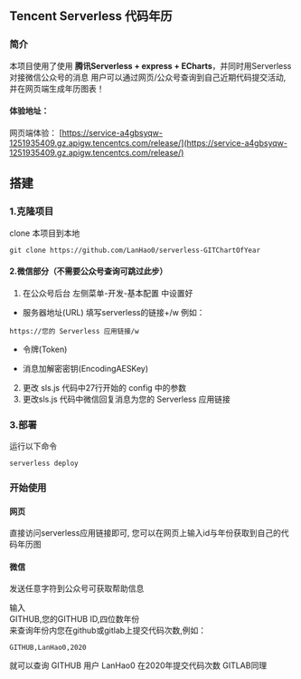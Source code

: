 ## Tencent Serverless  代码年历
### 简介
本项目使用了使用 **腾讯Serverless  + express + ECharts**，并同时用Serverless对接微信公众号的消息
用户可以通过网页/公众号查询到自己近期代码提交活动, 并在网页端生成年历图表！

#### 体验地址：
网页端体验：
[https://service-a4gbsyqw-1251935409.gz.apigw.tencentcs.com/release/](https://service-a4gbsyqw-1251935409.gz.apigw.tencentcs.com/release/)


## 搭建
### 1.克隆项目
clone 本项目到本地
```
git clone https://github.com/LanHao0/serverless-GITChartOfYear
```

#### 2.微信部分（不需要公众号查询可跳过此步）
1. 在公众号后台 左侧菜单-开发-基本配置 中设置好
- 服务器地址(URL)
填写serverless的链接+/w
例如： 
```
https://您的 Serverless 应用链接/w
```
- 令牌(Token)

- 消息加解密密钥(EncodingAESKey)

2. 更改 sls.js 代码中27行开始的 config 中的参数
3. 更改sls.js 代码中微信回复消息为您的 Serverless 应用链接
 
### 3.部署
运行以下命令
```
serverless deploy
```


### 开始使用
#### 网页
直接访问serverless应用链接即可, 您可以在网页上输入id与年份获取到自己的代码年历图

#### 微信
发送任意字符到公众号可获取帮助信息

输入  
GITHUB,您的GITHUB ID,四位数年份  
来查询年份内您在github或gitlab上提交代码次数,例如：
```
GITHUB,LanHao0,2020
```
就可以查询 GITHUB 用户 LanHao0 在2020年提交代码次数
GITLAB同理



[网页体验]: https://service-a4gbsyqw-1251935409.gz.apigw.tencentcs.com/release/